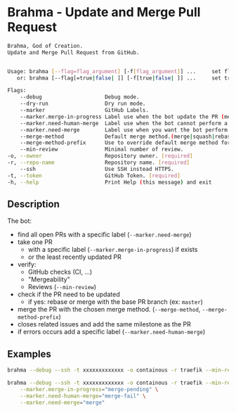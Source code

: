 # Brahma - Update and Merge Pull Request

```bash
Brahma, God of Creation.
Update and Merge Pull Request from GitHub.


Usage: brahma [--flag=flag_argument] [-f[flag_argument]] ...     set flag_argument to flag(s)
   or: brahma [--flag[=true|false| ]] [-f[true|false| ]] ...     set true/false to boolean flag(s)

Flags:
    --debug                    Debug mode.                                          (default "false")
    --dry-run                  Dry run mode.                                        (default "true")
    --marker                   GitHub Labels.                                       (default "true")
    --marker.merge-in-progress Label use when the bot update the PR (merge/rebase). (default "status/4-merge-in-progress")
    --marker.need-human-merge  Label use when the bot cannot perform a merge.       (default "bot/need-human-merge")
    --marker.need-merge        Label use when you want the bot perform a merge.     (default "status/3-needs-merge")
    --merge-method             Default merge method.(merge|squash|rebase)           (default "squash")
    --merge-method-prefix      Use to override default merge method for a PR.       (default "bot/merge-method-")
    --min-review               Minimal number of review.                            (default "1")
-o, --owner                    Repository owner. [required]
-r, --repo-name                Repository name. [required]
    --ssh                      Use SSH instead HTTPS.                               (default "false")
-t, --token                    GitHub Token. [required]
-h, --help                     Print Help (this message) and exit
```

## Description

The bot:
- find all open PRs with a specific label (`--marker.need-merge`)
- take one PR
    - with a specific label (`--marker.merge-in-progress`) if exists
    - or the least recently updated PR
- verify:
    - GitHub checks (CI, ...)
    - "Mergeability"
    - Reviews (`--min-review`)
- check if the PR need to be updated
    - if yes: rebase or merge with the base PR branch (ex: `master`)
- merge the PR with the chosen merge method. (`--merge-method`, `--merge-method-prefix`)
- closes related issues and add the same milestone as the PR
- if errors occurs add a specific label (`--marker.need-human-merge`)

## Examples
 
```bash
brahma --debug --ssh -t xxxxxxxxxxxxx -o containous -r traefik --min-review=3
```

```bash
brahma --debug --ssh -t xxxxxxxxxxxxx -o containous -r traefik --min-review=3 \
    --marker.merge-in-progress="merge-pending" \
    --marker.need-human-merge="merge-fail" \
    --marker.need-merge="merge"
```
